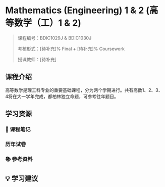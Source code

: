 # Mathematics (Engineering) 1 & 2 (高等数学（工）1 & 2)

> 课程编号：BDIC1029J & BDIC1030J
>
> 考核形式：[待补充]% Final + [待补充]% Coursework
>
> 授课教师：[待补充]
>

## 课程介绍

高等数学是理工科专业的重要基础课程，分为两个学期进行。共有高数1、2、3、4将在大一学年完成，都柏林独立命题，可参考往年题目。



## 学习资源

### 📝 课程笔记


### 历年试卷


### 📚 参考资料


## 💡 学习建议


